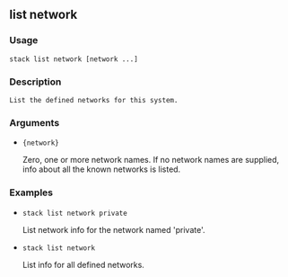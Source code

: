 ## list network

### Usage

`stack list network [network ...]`

### Description


	List the defined networks for this system.

	

### Arguments

* `{network}`

   Zero, one or more network names. If no network names are supplied,
	info about all the known networks is listed.


### Examples

* `stack list network private`

   List network info for the network named 'private'.

* `stack list network`

   List info for all defined networks.



